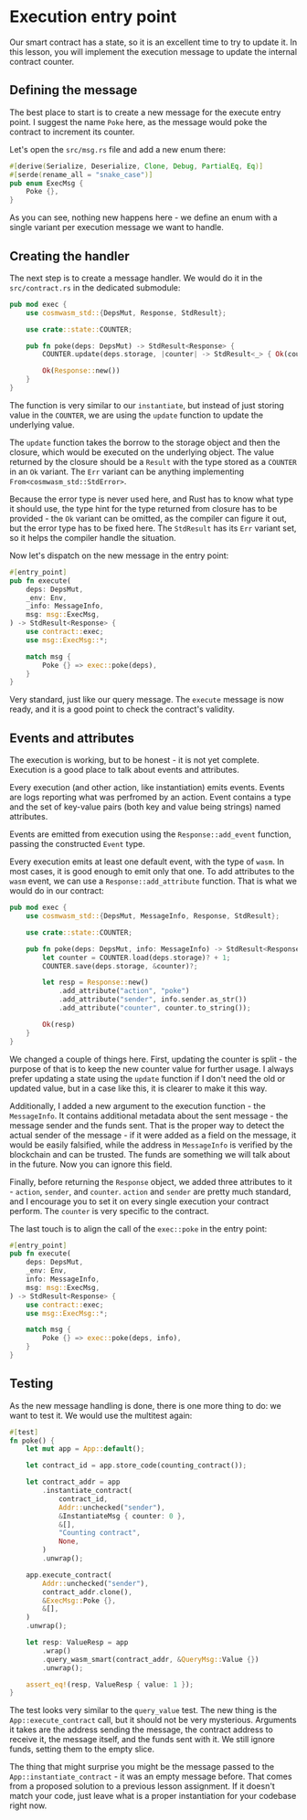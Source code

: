 # Execution entry point

Our smart contract has a state, so it is an excellent time to try to update it. In this lesson, you will implement the execution message to update the internal contract counter.

## Defining the message

The best place to start is to create a new message for the execute entry point. I suggest the name `Poke` here, as the message would poke the contract to increment its counter.

Let's open the `src/msg.rs` file and add a new enum there:

```rust
#[derive(Serialize, Deserialize, Clone, Debug, PartialEq, Eq)]
#[serde(rename_all = "snake_case")]
pub enum ExecMsg {
    Poke {},
}
```

As you can see, nothing new happens here - we define an enum with a single variant per execution message we want to handle.

## Creating the handler

The next step is to create a message handler. We would do it in the `src/contract.rs` in the dedicated submodule:

```rust
pub mod exec {
    use cosmwasm_std::{DepsMut, Response, StdResult};

    use crate::state::COUNTER;

    pub fn poke(deps: DepsMut) -> StdResult<Response> {
        COUNTER.update(deps.storage, |counter| -> StdResult<_> { Ok(counter + 1) })?;

        Ok(Response::new())
    }
}
```

The function is very similar to our `instantiate`, but instead of just storing value in the `COUNTER`, we are using the `update` function to update the underlying value.

The `update` function takes the borrow to the storage object and then the closure, which would be executed on the underlying object. The value returned by the closure should be a `Result` with the type stored as a `COUNTER` in an `Ok` variant. The `Err` variant can be anything implementing `From<cosmwasm_std::StdError>`.

Because the error type is never used here, and Rust has to know what type it should use, the type hint for the type returned from closure has to be provided - the `Ok` variant can be omitted, as the compiler can figure it out, but the error type has to be fixed here. The `StdResult` has its `Err` variant set, so it helps the compiler handle the situation.

Now let's dispatch on the new message in the entry point:

```rust
#[entry_point]
pub fn execute(
    deps: DepsMut,
    _env: Env,
    _info: MessageInfo,
    msg: msg::ExecMsg,
) -> StdResult<Response> {
    use contract::exec;
    use msg::ExecMsg::*;

    match msg {
        Poke {} => exec::poke(deps),
    }
}
```

Very standard, just like our query message. The `execute` message is now ready, and it is a good point to check the contract's validity.

## Events and attributes

The execution is working, but to be honest - it is not yet complete. Execution is a good place to talk about events and attributes.

Every execution (and other action, like instantiation) emits events. Events are logs reporting what was perfromed by an action. Event contains a type and the set of key-value pairs (both key and value being strings) named attributes.

Events are emitted from execution using the `Response::add_event` function, passing the constructed `Event` type.

Every execution emits at least one default event, with the type of `wasm`. In most cases, it is good enough to emit only that one. To add attributes to the `wasm` event, we can use a `Response::add_attribute` function. That is what we would do in our contract:

```rust
pub mod exec {
    use cosmwasm_std::{DepsMut, MessageInfo, Response, StdResult};

    use crate::state::COUNTER;

    pub fn poke(deps: DepsMut, info: MessageInfo) -> StdResult<Response> {
        let counter = COUNTER.load(deps.storage)? + 1;
        COUNTER.save(deps.storage, &counter)?;

        let resp = Response::new()
            .add_attribute("action", "poke")
            .add_attribute("sender", info.sender.as_str())
            .add_attribute("counter", counter.to_string());

        Ok(resp)
    }
}
```

We changed a couple of things here. First, updating the counter is split - the purpose of that is to keep the new counter value for further usage. I always prefer updating a state using the `update` function if I don't need the old or updated value, but in a case like this, it is clearer to make it this way.

Additionally, I added a new argument to the execution function - the` MessageInfo`. It contains additional metadata about the sent message - the message sender and the funds sent. That is the proper way to detect the actual sender of the message - if it were added as a field on the message, it would be easily falsified, while the address in `MessageInfo` is verified by the blockchain and can be trusted. The funds are something we will talk about in the future. Now you can ignore this field.

Finally, before returning the `Response` object, we added three attributes to it - `action`, `sender`, and `counter`. `action` and `sender` are pretty much standard, and I encourage you to set it on every single execution your contract perform. The `counter` is very specific to the contract.

The last touch is to align the call of the `exec::poke` in the entry point:

```rust
#[entry_point]
pub fn execute(
    deps: DepsMut,
    _env: Env,
    info: MessageInfo,
    msg: msg::ExecMsg,
) -> StdResult<Response> {
    use contract::exec;
    use msg::ExecMsg::*;

    match msg {
        Poke {} => exec::poke(deps, info),
    }
}
```

## Testing

As the new message handling is done, there is one more thing to do: we want to test it. We would use the multitest again:

```rust
#[test]
fn poke() {
    let mut app = App::default();

    let contract_id = app.store_code(counting_contract());

    let contract_addr = app
        .instantiate_contract(
            contract_id,
            Addr::unchecked("sender"),
            &InstantiateMsg { counter: 0 },
            &[],
            "Counting contract",
            None,
        )
        .unwrap();

    app.execute_contract(
        Addr::unchecked("sender"),
        contract_addr.clone(),
        &ExecMsg::Poke {},
        &[],
    )
    .unwrap();

    let resp: ValueResp = app
        .wrap()
        .query_wasm_smart(contract_addr, &QueryMsg::Value {})
        .unwrap();

    assert_eq!(resp, ValueResp { value: 1 });
}
```

The test looks very similar to the `query_value` test. The new thing is the `App::execute_contract` call, but it should not be very mysterious. Arguments it takes are the address sending the message, the contract address to receive it, the message itself, and the funds sent with it. We still ignore funds, setting them to the empty slice.

The thing that might surprise you might be the message passed to the `App::instantiate_contract` - it was an empty message before. That comes from a proposed solution to a previous lesson assignment. If it doesn't match your code, just leave what is a proper instantiation for your codebase right now.